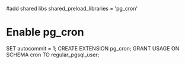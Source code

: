 #add shared libs
shared_preload_libraries = 'pg_cron'
# Enable pg_cron
SET autocommit = 1;
CREATE EXTENSION pg_cron;
GRANT USAGE ON SCHEMA cron TO regular_pgsql_user;